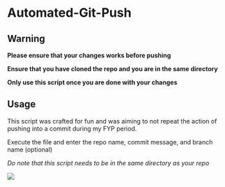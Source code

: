 # Automated-Git-Push


## Warning


**Please ensure that your changes works before pushing**


**Ensure that you have cloned the repo and you are in the same directory**


**Only use this script once you are done with your changes**


## Usage


This script was crafted for fun and was aiming to not repeat the action of pushing into a commit during my FYP period.


Execute the file and enter the repo name, commit message, and branch name (optional)


*Do note that this script needs to be in the same directory as your repo*


![](https://imgur.com/u4s2VlI)
